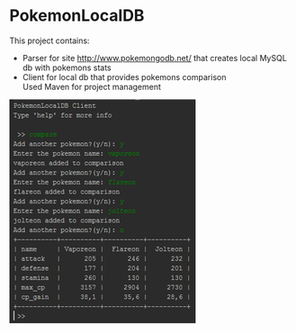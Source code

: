 # PokemonLocalDB
This project contains:<br>
 - Parser for site http://www.pokemongodb.net/ that creates local MySQL db with pokemons stats<br>
 - Client for local db that provides pokemons comparison<br>
Used Maven for project management<br>
<img align="center" src="/screenshot.png">